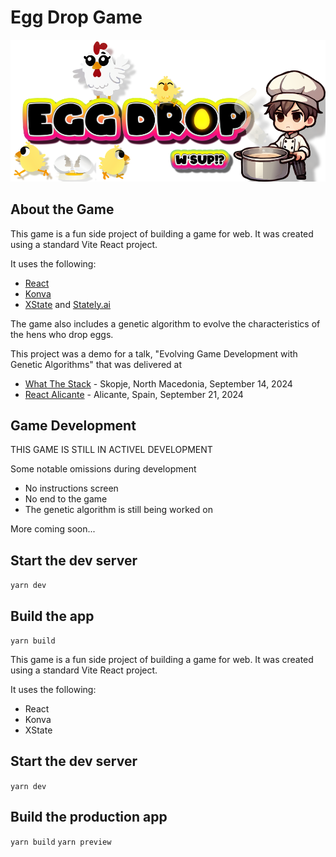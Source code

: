 # Egg Drop Game

![Egg Drop Title](public/images/egg-drop-title.png)

## About the Game

This game is a fun side project of building a game for web. It was created using a standard Vite React project.

It uses the following:

- [React](https://react.dev)
- [Konva](https://konvajs.org)
- [XState](https://xstate.js.org) and [Stately.ai](https://stately.ai)

The game also includes a genetic algorithm to evolve the characteristics of the hens who drop eggs.

This project was a demo for a talk, "Evolving Game Development with Genetic Algorithms" that was delivered at

- [What The Stack](https://wts.sh) - Skopje, North Macedonia, September 14, 2024
- [React Alicante](https://reactalicante.es) - Alicante, Spain, September 21, 2024

## Game Development

THIS GAME IS STILL IN ACTIVEL DEVELOPMENT

Some notable omissions during development

- No instructions screen
- No end to the game
- The genetic algorithm is still being worked on

More coming soon...

## Start the dev server

`yarn dev`

## Build the app

`yarn build`

This game is a fun side project of building a game for web. It was created using a standard Vite React project.

It uses the following:

- React
- Konva
- XState

## Start the dev server

`yarn dev`

## Build the production app

`yarn build`
`yarn preview`
